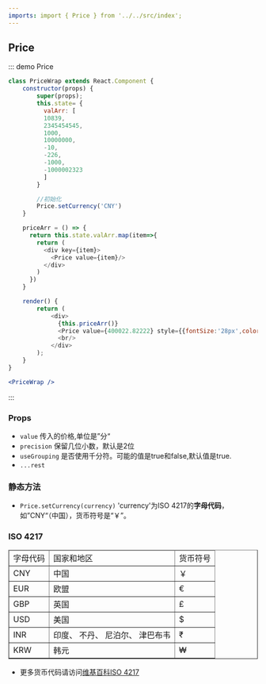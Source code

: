 ```yaml
---
imports: import { Price } from '../../src/index';
---
```


## Price

::: demo Price

```js
class PriceWrap extends React.Component {
    constructor(props) {
        super(props);
        this.state= {
          valArr: [
          10839,
          2345454545,
          1000,
          10000000,
          -10,
          -226,
          -1000,
          -1000002323
          ]
        }

        //初始化
        Price.setCurrency('CNY')
    }

    priceArr = () => {
      return this.state.valArr.map(item=>{
        return (
          <div key={item}>
            <Price value={item}/>
          </div>
        )
      })
    }

    render() {
        return (
            <div>
              {this.priceArr()}
              <Price value={400022.82222} style={{fontSize:'28px',color:'red'}}/>
              <br/>
            </div>
        );
    }
}
```

```jsx
<PriceWrap />
```

:::

### Props

- `value` 传入的价格,单位是”分“
- `precision` 保留几位小数，默认是2位
- `useGrouping` 是否使用千分符。可能的值是true和false,默认值是true.
- `...rest`

### 静态方法

- `Price.setCurrency(currency)` 'currency'为ISO 4217的**字母代码**，如”CNY“（中国），货币符号是“￥”。

### ISO 4217

  <table border="1" width="800px">
    <thead>
        <td>字母代码</td>
        <td>国家和地区</td>
        <td>货币符号</td>
    </thead>
    <tr>
        <td>CNY</td>
        <td>中国</td>
        <td>￥</td>
    </tr>
    <tr>
        <td>EUR</td>
        <td>欧盟</td>
        <td>€</td>
    </tr>
    <tr>
        <td>GBP</td>
        <td>英国</td>
        <td>£</td>
    </tr>
    <tr>
        <td>USD</td>
        <td>美国</td>
        <td>$</td>
    </tr>
    <tr>
        <td>INR</td>
        <td> 印度、 不丹、 尼泊尔、 津巴布韦</td>
        <td>₹</td>
    </tr>
    <tr>
        <td>KRW</td>
        <td>韩元</td>
        <td>₩</td>
    </tr>
  </table>

-  更多货币代码请访问[维基百科ISO 4217](https://zh.wikipedia.org/wiki/ISO_4217)


